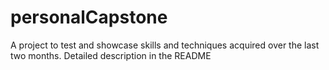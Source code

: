# personalCapstone
A project to test and showcase skills and techniques acquired over the last two months. Detailed description in the README
